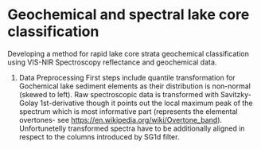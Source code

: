# Geochemical and spectral lake core classification 
Developing a method for rapid lake core strata geochemical classification using VIS-NIR Spectroscopy reflectance and geochemical data.

1. Data Preprocessing 
First steps include quantile transformation for Gochemical lake sediment elements as their distribution is non-normal (skewed to left). Raw spectroscopic data is transformed with Savitzky-Golay 1st-derivative though it points out the local maximum peak of the spectrum which is most informative part (represents the elemental overtones- see https://en.wikipedia.org/wiki/Overtone_band). Unfortunetelly transformed spectra have to be additionally aligned in respect to the columns introduced by SG1d filter.




